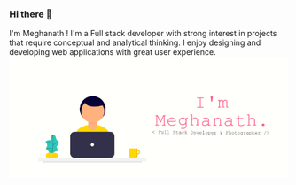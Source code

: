 ### Hi there 👋
I'm Meghanath ! I'm a Full stack developer with strong interest in projects that require conceptual and analytical thinking. I enjoy designing and developing web applications with great user experience.
![banner](https://github.com/Meghanath91/Meghanath91/blob/master/banner.png)
<!--
**Meghanath91/Meghanath91** is a ✨ _special_ ✨ repository because its `README.md` (this file) appears on your GitHub profile.

Here are some ideas to get you started:

- 🔭 I’m currently working on ...
- 🌱 I’m currently learning ...
- 👯 I’m looking to collaborate on ...
- 🤔 I’m looking for help with ...
- 💬 Ask me about ...
- 📫 How to reach me: ...
- 😄 Pronouns: ...
- ⚡ Fun fact: ...
-->
